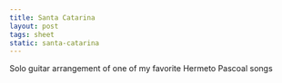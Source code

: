 ```yaml
---
title: Santa Catarina
layout: post
tags: sheet
static: santa-catarina
---
```


Solo guitar arrangement of one of my favorite Hermeto Pascoal songs
